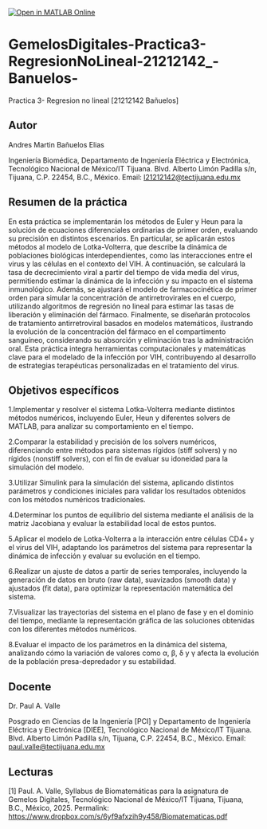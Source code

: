 [![Open in MATLAB Online](https://www.mathworks.com/images/responsive/global/open-in-matlab-online.svg)](https://matlab.mathworks.com/open/github/v1?repo=IamJrbe/GemelosDigitales-Practica3-RegresionNoLineal-21212142_-Banuelos-)
# GemelosDigitales-Practica3-RegresionNoLineal-21212142_-Banuelos-

Practica 3- Regresion no lineal [21212142 Bañuelos]
## Autor
Andres Martin Bañuelos Elias

Ingeniería Biomédica, Departamento de Ingeniería Eléctrica y Electrónica, Tecnológico Nacional de México/IT Tijuana. Blvd. Alberto Limón Padilla s/n, Tijuana, C.P. 22454, B.C., México. Email: l21212142@tectijuana.edu.mx

## Resumen de la práctica
En esta práctica se implementarán los métodos de Euler y Heun para la solución de ecuaciones diferenciales ordinarias de primer orden, evaluando su precisión en distintos escenarios. En particular, se aplicarán estos métodos al modelo de Lotka-Volterra, que describe la dinámica de poblaciones biológicas interdependientes, como las interacciones entre el virus y las células en el contexto del VIH. A continuación, se calculará la tasa de decrecimiento viral a partir del tiempo de vida media del virus, permitiendo estimar la dinámica de la infección y su impacto en el sistema inmunológico. Además, se ajustará el modelo de farmacocinética de primer orden para simular la concentración de antirretrovirales en el cuerpo, utilizando algoritmos de regresión no lineal para estimar las tasas de liberación y eliminación del fármaco. Finalmente, se diseñarán protocolos de tratamiento antirretroviral basados en modelos matemáticos, ilustrando la evolución de la concentración del fármaco en el compartimento sanguíneo, considerando su absorción y eliminación tras la administración oral. Esta práctica integra herramientas computacionales y matemáticas clave para el modelado de la infección por VIH, contribuyendo al desarrollo de estrategias terapéuticas personalizadas en el tratamiento del virus.

## Objetivos específicos
1.Implementar y resolver el sistema Lotka-Volterra mediante distintos métodos numéricos, incluyendo Euler, Heun y diferentes solvers de MATLAB, para analizar su comportamiento en el tiempo.

2.Comparar la estabilidad y precisión de los solvers numéricos, diferenciando entre métodos para sistemas rígidos (stiff solvers) y no rígidos (nonstiff solvers), con el fin de evaluar su idoneidad para la simulación del modelo.

3.Utilizar Simulink para la simulación del sistema, aplicando distintos parámetros y condiciones iniciales para validar los resultados obtenidos con los métodos numéricos tradicionales.

4.Determinar los puntos de equilibrio del sistema mediante el análisis de la matriz Jacobiana y evaluar la estabilidad local de estos puntos.

5.Aplicar el modelo de Lotka-Volterra a la interacción entre células CD4+ y el virus del VIH, adaptando los parámetros del sistema para representar la dinámica de infección y evaluar su evolución en el tiempo.

6.Realizar un ajuste de datos a partir de series temporales, incluyendo la generación de datos en bruto (raw data), suavizados (smooth data) y ajustados (fit data), para optimizar la representación matemática del sistema.

7.Visualizar las trayectorias del sistema en el plano de fase y en el dominio del tiempo, mediante la representación gráfica de las soluciones obtenidas con los diferentes métodos numéricos.

8.Evaluar el impacto de los parámetros en la dinámica del sistema, analizando cómo la variación de valores como α, β, δ y γ afecta la evolución de la población presa-depredador y su estabilidad.

## Docente
Dr. Paul A. Valle

Posgrado en Ciencias de la Ingeniería [PCI] y Departamento de Ingeniería Eléctrica y Electrónica [DIEE], Tecnológico Nacional de México/IT Tijuana. Blvd. Alberto Limón Padilla s/n, Tijuana, C.P. 22454, B.C., México. Email: paul.valle@tectijuana.edu.mx

## Lecturas
[1] Paul. A. Valle, Syllabus de Biomatemáticas para la asignatura de Gemelos Digitales, Tecnológico Nacional de México/IT Tijuana, Tijuana, B.C., México, 2025. Permalink: https://www.dropbox.com/s/6yf9afxzih9y458/Biomatematicas.pdf

